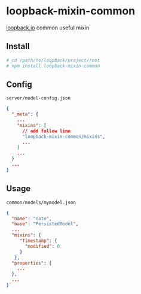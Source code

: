 # loopback-mixin-common
[loopback.io](https://loopback.io) common useful mixin

## Install
```bash
# cd /path/to/loopback/project/root
# npm install loopback-mixin-common
```

## Config

`server/model-config.json`
```json
{
  "_meta": {
    ...
    "mixins": [
      // add follow line 
      "loopback-mixin-common/mixins",
      ...
    ]
    ...
  }
  ...
}
```

## Usage
`common/models/mymodel.json`
```json
{
  "name": "note",
  "base": "PersistedModel",
  ...
  "mixins": {
     "Timestamp": {
       "modified": 0
     }
   },
  "properties": {
    ...
  },
  ...
}`
```